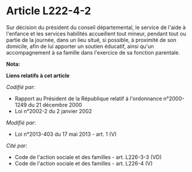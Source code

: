 # Article L222-4-2

Sur décision du président du conseil départemental, le service de l'aide à l'enfance et les services habilités accueillent
tout mineur, pendant tout ou partie de la journée, dans un lieu situé, si possible, à proximité de son domicile, afin de lui
apporter un soutien éducatif, ainsi qu'un accompagnement à sa famille dans l'exercice de sa fonction parentale.

**Nota:**



**Liens relatifs à cet article**

_Codifié par_:

  - Rapport au Président de la République relatif à l'ordonnance n°2000-1249 du 21 décembre 2000
  - Loi n°2002-2 du 2 janvier 2002

_Modifié par_:

  - Loi n°2013-403 du 17 mai 2013 - art. 1 (V)

_Cité par_:

  - Code de l'action sociale et des familles - art. L226-3-3 (VD)
  - Code de l'action sociale et des familles - art. L226-4 (V)
